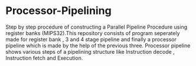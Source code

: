# Processor-Pipelining


Step by step procedure of constructing a Parallel Pipeline Procedure using register banks (MIPS32).This repository consists of program seperately made for register bank , 3 and 4 stage pipeline and finally a processor pipeline which is made by the help of the previous three. Processor pipeline shows various steps of a pipelining structure like Instruction decode , Instruction fetch and Execution. 
